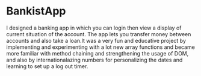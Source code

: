 # BankistApp
I designed a banking app in which you can login then view a display of current situation of the account. The app lets you transfer money between accounts and also take a loan.It was a very fun and educative project by implementing and experimenting with a lot new array functions and became more familiar with method chaining and strengthening the usage of DOM, and also by internationalazing numbers for personalizing the dates and learning to set up a log out timer.
